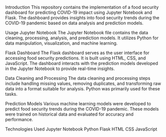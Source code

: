 Introduction
This repository contains the implementation of a food security dashboard for predicting COVID-19 impact using Jupyter Notebook and Flask. The dashboard provides insights into food security trends during the COVID-19 pandemic based on data analysis and prediction models.

Usage
Jupyter Notebook
The Jupyter Notebook file contains the data cleaning, processing, analysis, and prediction models. It utilizes Python for data manipulation, visualization, and machine learning.

Flask Dashboard
The Flask dashboard serves as the user interface for accessing food security predictions. It is built using HTML, CSS, and JavaScript. The dashboard interacts with the prediction models developed in the Jupyter Notebook to provide real-time insights.

Data Cleaning and Processing
The data cleaning and processing steps include handling missing values, removing duplicates, and transforming raw data into a format suitable for analysis. Python was primarily used for these tasks.

Prediction Models
Various machine learning models were developed to predict food security trends during the COVID-19 pandemic. These models were trained on historical data and evaluated for accuracy and performance.

Technologies Used
Jupyter Notebook
Python
Flask
HTML
CSS
JavaScript
